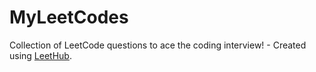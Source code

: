 # MyLeetCodes
Collection of LeetCode questions to ace the coding interview! - Created using [LeetHub](https://github.com/QasimWani/LeetHub).
